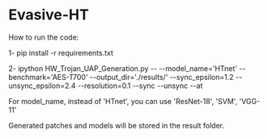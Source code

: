 # Evasive-HT

How to run the code:

1- pip install -r requirements.txt

2- ipython HW_Trojan_UAP_Generation.py -- --model_name='HTnet' --benchmark='AES-T700' --output_dir='./results/' --sync_epsilon=1.2 --unsync_epsilon=2.4 --resolution=0.1 --sync --unsync --at

For model_name, instead of 'HTnet', you can use 'ResNet-18', 'SVM', 'VGG-11'

Generated patches and models will be stored in the result folder.

